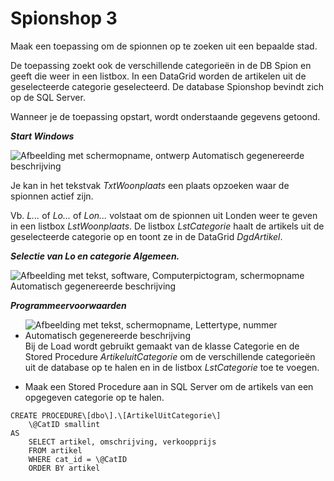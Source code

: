 # Spionshop 3

Maak een toepassing om de spionnen op te zoeken uit een bepaalde stad.

De toepassing zoekt ook de verschillende categorieën in de DB Spion en
geeft die weer in een listbox. In een DataGrid worden de artikelen uit
de geselecteerde categorie geselecteerd. De database Spionshop bevindt
zich op de SQL Server.

Wanneer je de toepassing opstart, wordt onderstaande gegevens getoond.

***Start Windows***

![Afbeelding met schermopname, ontwerp Automatisch gegenereerde
beschrijving](./media/image1.png)

Je kan in het tekstvak *TxtWoonplaats* een plaats opzoeken waar de
spionnen actief zijn.

Vb. *L\...* of *Lo...* of *Lon\...* volstaat om de spionnen uit Londen
weer te geven in een listbox *LstWoonplaats*. De listbox *LstCategorie*
haalt de artikels uit de geselecteerde categorie op en toont ze in de
DataGrid *DgdArtikel*.

***Selectie van Lo en categorie Algemeen.***

![Afbeelding met tekst, software, Computerpictogram, schermopname
Automatisch gegenereerde
beschrijving](./media/image2.png)

***Programmeervoorwaarden***

-   ![Afbeelding met tekst, schermopname, Lettertype, nummer Automatisch
    gegenereerde
    beschrijving](./media/image3.png)Bij de Load wordt gebruikt gemaakt van
    de klasse Categorie en de Stored Procedure *ArtikeluitCategorie* om
    de verschillende categorieën uit de database op te halen en in de
    listbox *LstCategorie* toe te voegen.

-   Maak een Stored Procedure aan in SQL Server om de artikels van een
    opgegeven categorie op te halen.

```
CREATE PROCEDURE\[dbo\].\[ArtikelUitCategorie\]
	\@CatID smallint
AS
	SELECT artikel, omschrijving, verkoopprijs
	FROM artikel
	WHERE cat_id = \@CatID
	ORDER BY artikel
```
